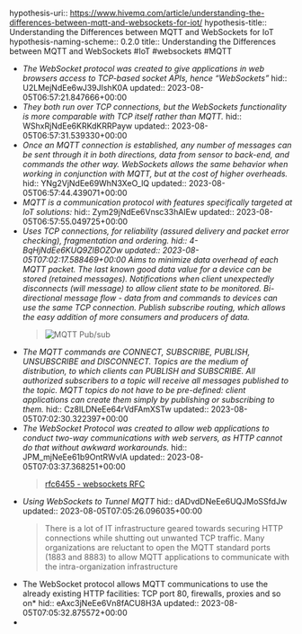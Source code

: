 hypothesis-uri:: https://www.hivemq.com/article/understanding-the-differences-between-mqtt-and-websockets-for-iot/
hypothesis-title:: Understanding the Differences between MQTT and WebSockets for IoT
hypothesis-naming-scheme:: 0.2.0
title:: Understanding the Differences between MQTT and WebSockets #IoT #websockets #MQTT
- *The WebSocket protocol was created to give applications in web browsers access to TCP-based socket APIs, hence “WebSockets”*
  hid:: U2LMejNdEe6wJ39JIshK0A
  updated:: 2023-08-05T06:57:21.847666+00:00
- *They both run over TCP connections, but the WebSockets functionality is more comparable with TCP itself rather than MQTT.*
  hid:: WShxRjNdEe6KRKdKRRPayw
  updated:: 2023-08-05T06:57:31.539330+00:00
- *Once an MQTT connection is established, any number of messages can be sent through it in both directions, data from sensor to back-end, and commands the other way. WebSockets allows the same behavior when working in conjunction with MQTT, but at the cost of higher overheads.*
  hid:: YNg2VjNdEe69WhN3XeO_lQ
  updated:: 2023-08-05T06:57:44.439071+00:00
- *MQTT is a communication protocol with features specifically targeted at IoT solutions:*
  hid:: Zym29jNdEe6Vnsc33hAIEw
  updated:: 2023-08-05T06:57:55.049725+00:00
- *Uses TCP connections, for reliability (assured delivery and packet error checking), fragmentation and ordering.
  hid:: 4-BqHjNdEe6KUQ9ZlBOZOw
  updated:: 2023-08-05T07:02:17.588469+00:00
  Aims to minimize data overhead of each MQTT packet.
  The last known good data value for a device can be stored (retained messages).
  Notifications when client unexpectedly disconnects (will message) to allow client state to be monitored.
  Bi-directional message flow - data from and commands to devices can use the same TCP connection.
  Publish subscribe routing, which allows the easy addition of more consumers and producers of data.* 
  > ![MQTT Pub/sub](https://www.hivemq.com/img/blog/mqtt-publish-subscribe.svg)
- *The MQTT commands are CONNECT, SUBSCRIBE, PUBLISH, UNSUBSCRIBE and DISCONNECT. Topics are the medium of distribution, to which clients can PUBLISH and SUBSCRIBE.  All authorized subscribers to a topic will receive all messages published to the topic. MQTT topics do not have to be pre-defined: client applications can create them simply by publishing or subscribing to them.*
  hid:: Cz8ILDNeEe64rVdFAmXSTw
  updated:: 2023-08-05T07:02:30.322397+00:00
- *The WebSocket Protocol was created to allow web applications to conduct two-way communications with web servers, as HTTP cannot do that without awkward workarounds.* 
  hid:: JPM_mjNeEe61b9OntRWvlA
  updated:: 2023-08-05T07:03:37.368251+00:00
  > [rfc6455 - websockets RFC](https://datatracker.ietf.org/doc/html/rfc6455)
- *Using WebSockets to Tunnel MQTT* 
  hid:: dADvdDNeEe6UQJMoSSfdJw
  updated:: 2023-08-05T07:05:26.096035+00:00
  > There is a lot of IT infrastructure geared towards securing HTTP connections while shutting out unwanted TCP traffic. Many organizations are reluctant to open the MQTT standard ports (1883 and 8883) to allow MQTT applications to communicate with the intra-organization infrastructure
- The WebSocket protocol allows MQTT communications to use the already existing HTTP facilities: TCP port 80, firewalls, proxies and so on*
  hid:: eAxc3jNeEe6Vn8fACU8H3A
  updated:: 2023-08-05T07:05:32.875572+00:00
-